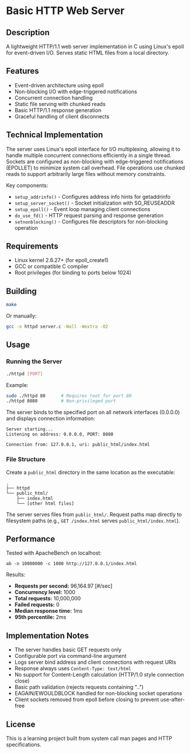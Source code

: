 # Basic HTTP Web Server

## Description

A lightweight HTTP/1.1 web server implementation in C using Linux's epoll for event-driven I/O. Serves static HTML files from a local directory.

## Features

- Event-driven architecture using epoll
- Non-blocking I/O with edge-triggered notifications
- Concurrent connection handling
- Static file serving with chunked reads
- Basic HTTP/1.1 response generation
- Graceful handling of client disconnects

## Technical Implementation

The server uses Linux's epoll interface for I/O multiplexing, allowing it to handle multiple concurrent connections efficiently in a single thread. Sockets are configured as non-blocking with edge-triggered notifications (EPOLLET) to minimize system call overhead. File operations use chunked reads to support arbitrarily large files without memory constraints.

Key components:
- `setup_addrinfo()` - Configures address info hints for getaddrinfo
- `setup_server_socket()` - Socket initialization with SO_REUSEADDR
- `setup_epoll()` - Event loop managing client connections
- `do_use_fd()` - HTTP request parsing and response generation
- `setnonblocking()` - Configures file descriptors for non-blocking operation

## Requirements

- Linux kernel 2.6.27+ (for epoll_create1)
- GCC or compatible C compiler
- Root privileges (for binding to ports below 1024)

## Building

```bash
make
```

Or manually:

```bash
gcc -o httpd server.c -Wall -Wextra -O2
```

## Usage

### Running the Server

```bash
./httpd [PORT]
```

Example:

```bash
sudo ./httpd 80      # Requires root for port 80
./httpd 8080         # Non-privileged port
```

The server binds to the specified port on all network interfaces (0.0.0.0) and displays connection information:

```
Server starting...
Listening on address: 0.0.0.0, PORT: 8080

Connection from: 127.0.0.1, uri: public_html/index.html
```

### File Structure

Create a `public_html` directory in the same location as the executable:

```
.
├── httpd
└── public_html/
    ├── index.html
    └── [other html files]
```

The server serves files from `public_html/`. Request paths map directly to filesystem paths (e.g., `GET /index.html` serves `public_html/index.html`).

## Performance

Tested with ApacheBench on localhost:

```
ab -n 10000000 -c 1000 http://127.0.0.1/index.html
```

Results:
- **Requests per second:** 96,164.97 [#/sec]
- **Concurrency level:** 1000
- **Total requests:** 10,000,000
- **Failed requests:** 0
- **Median response time:** 1ms
- **95th percentile:** 2ms

## Implementation Notes

- The server handles basic GET requests only
- Configurable port via command-line argument
- Logs server bind address and client connections with request URIs
- Response always uses `Content-Type: text/html`
- No support for Content-Length calculation (HTTP/1.0 style connection close)
- Basic path validation (rejects requests containing "..")
- EAGAIN/EWOULDBLOCK handled for non-blocking socket operations
- Client sockets removed from epoll before closing to prevent use-after-free

## License

This is a learning project built from system call man pages and HTTP specifications.
